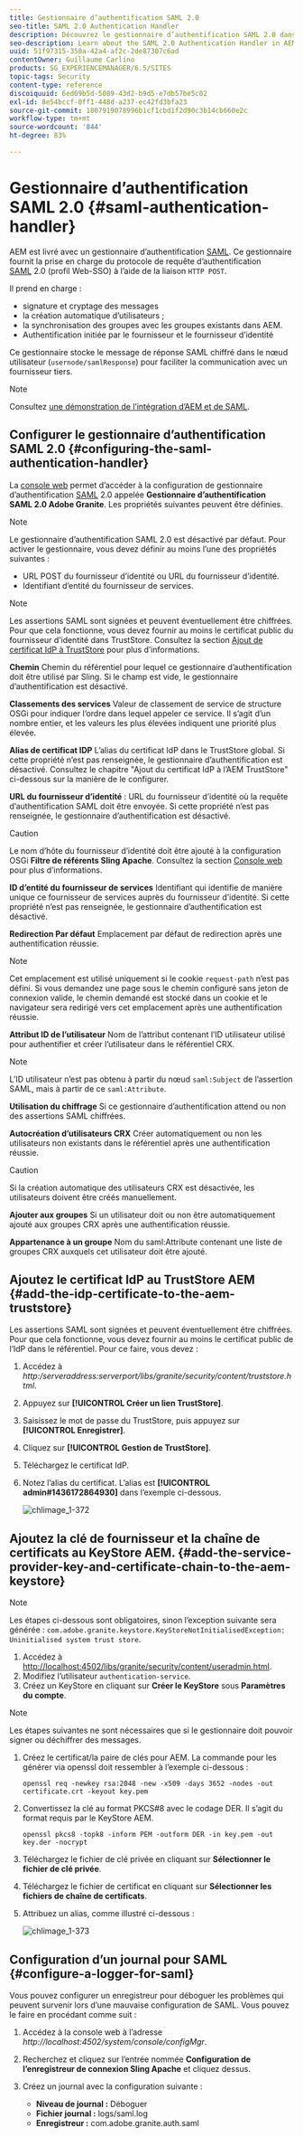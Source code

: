 ```yaml
---
title: Gestionnaire d’authentification SAML 2.0
seo-title: SAML 2.0 Authentication Handler
description: Découvrez le gestionnaire d’authentification SAML 2.0 dans AEM.
seo-description: Learn about the SAML 2.0 Authentication Handler in AEM.
uuid: 51f97315-350a-42a4-af2c-2de87307c6ad
contentOwner: Guillaume Carlino
products: SG_EXPERIENCEMANAGER/6.5/SITES
topic-tags: Security
content-type: reference
discoiquuid: 6ed09b5d-5089-43d2-b9d5-e7db57be5c02
exl-id: 8e54bccf-0ff1-448d-a237-ec42fd3bfa23
source-git-commit: 1807919078996b1cf1cbd1f2d90c3b14cb660e2c
workflow-type: tm+mt
source-wordcount: '844'
ht-degree: 83%

---
```


# Gestionnaire d’authentification SAML 2.0 {#saml-authentication-handler}

AEM est livré avec un gestionnaire d’authentification [SAML](https://saml.xml.org/saml-specifications). Ce gestionnaire fournit la prise en charge du protocole de requête d’authentification [SAML](https://saml.xml.org/saml-specifications) 2.0 (profil Web-SSO) à l’aide de la liaison `HTTP POST`.

Il prend en charge :

* signature et cryptage des messages
* la création automatique d’utilisateurs ;
* la synchronisation des groupes avec les groupes existants dans AEM.
* Authentification initiée par le fournisseur et le fournisseur d’identité

Ce gestionnaire stocke le message de réponse SAML chiffré dans le nœud utilisateur (`usernode/samlResponse`) pour faciliter la communication avec un fournisseur tiers.

>[!NOTE]
>
>Consultez [une démonstration de l’intégration d’AEM et de SAML](https://experienceleague.adobe.com/docs/experience-cloud-kcs/kbarticles/KA-17481.html?lang=fr).

## Configurer le gestionnaire d’authentification SAML 2.0 {#configuring-the-saml-authentication-handler}

La [console web](/help/sites-deploying/configuring-osgi.md) permet d’accéder à la configuration de gestionnaire d’authentification [SAML](https://saml.xml.org/saml-specifications) 2.0 appelée **Gestionnaire d’authentification SAML 2.0 Adobe Granite**. Les propriétés suivantes peuvent être définies.

>[!NOTE]
>
>Le gestionnaire d’authentification SAML 2.0 est désactivé par défaut. Pour activer le gestionnaire, vous devez définir au moins l’une des propriétés suivantes :
>
>* URL POST du fournisseur d’identité ou URL du fournisseur d’identité.
>* Identifiant d’entité du fournisseur de services.
>

>[!NOTE]
>
>Les assertions SAML sont signées et peuvent éventuellement être chiffrées. Pour que cela fonctionne, vous devez fournir au moins le certificat public du fournisseur d’identité dans TrustStore. Consultez la section [Ajout de certificat IdP à TrustStore](/help/sites-administering/saml-2-0-authenticationhandler.md#add-the-idp-certificate-to-the-aem-truststore) pour plus d’informations.

**Chemin** Chemin du référentiel pour lequel ce gestionnaire d’authentification doit être utilisé par Sling. Si le champ est vide, le gestionnaire d’authentification est désactivé.

**Classements des services** Valeur de classement de service de structure OSGi pour indiquer l’ordre dans lequel appeler ce service. Il s’agit d’un nombre entier, et les valeurs les plus élevées indiquent une priorité plus élevée.

**Alias de certificat IDP** L’alias du certificat IdP dans le TrustStore global. Si cette propriété n’est pas renseignée, le gestionnaire d’authentification est désactivé. Consultez le chapitre &quot;Ajout du certificat IdP à l’AEM TrustStore&quot; ci-dessous sur la manière de le configurer.

**URL du fournisseur d’identité** : URL du fournisseur d’identité où la requête d’authentification SAML doit être envoyée. Si cette propriété n’est pas renseignée, le gestionnaire d’authentification est désactivé.

>[!CAUTION]
>
>Le nom d’hôte du fournisseur d’identité doit être ajouté à la configuration OSGi **Filtre de référents Sling Apache**. Consultez la section [Console web](/help/sites-deploying/configuring-osgi.md) pour plus d’informations.

**ID d’entité du fournisseur de services** Identifiant qui identifie de manière unique ce fournisseur de services auprès du fournisseur d’identité. Si cette propriété n’est pas renseignée, le gestionnaire d’authentification est désactivé.

**Redirection Par défaut** Emplacement par défaut de redirection après une authentification réussie.

>[!NOTE]
>
>Cet emplacement est utilisé uniquement si le cookie `request-path` n’est pas défini. Si vous demandez une page sous le chemin configuré sans jeton de connexion valide, le chemin demandé est stocké dans un cookie
>et le navigateur sera redirigé vers cet emplacement après une authentification réussie.

**Attribut ID de l’utilisateur** Nom de l’attribut contenant l’ID utilisateur utilisé pour authentifier et créer l’utilisateur dans le référentiel CRX.

>[!NOTE]
>
>L’ID utilisateur n’est pas obtenu à partir du nœud `saml:Subject` de l’assertion SAML, mais à partir de ce `saml:Attribute`.

**Utilisation du chiffrage** Si ce gestionnaire d’authentification attend ou non des assertions SAML chiffrées.

**Autocréation d’utilisateurs CRX** Créer automatiquement ou non les utilisateurs non existants dans le référentiel après une authentification réussie.

>[!CAUTION]
>
>Si la création automatique des utilisateurs CRX est désactivée, les utilisateurs doivent être créés manuellement.

**Ajouter aux groupes** Si un utilisateur doit ou non être automatiquement ajouté aux groupes CRX après une authentification réussie.

**Appartenance à un groupe** Nom du saml:Attribute contenant une liste de groupes CRX auxquels cet utilisateur doit être ajouté.

## Ajoutez le certificat IdP au TrustStore AEM {#add-the-idp-certificate-to-the-aem-truststore}

Les assertions SAML sont signées et peuvent éventuellement être chiffrées. Pour que cela fonctionne, vous devez fournir au moins le certificat public de l’IdP dans le référentiel. Pour ce faire, vous devez :

1. Accédez à *http:/serveraddress:serverport/libs/granite/security/content/truststore.html*.
1. Appuyez sur **[!UICONTROL Créer un lien TrustStore]**.
1. Saisissez le mot de passe du TrustStore, puis appuyez sur **[!UICONTROL Enregistrer]**.
1. Cliquez sur **[!UICONTROL Gestion de TrustStore]**.
1. Téléchargez le certificat IdP.
1. Notez l’alias du certificat. L’alias est **[!UICONTROL admin#1436172864930]** dans l’exemple ci-dessous.

   ![chlimage_1-372](assets/chlimage_1-372.png)

## Ajoutez la clé de fournisseur et la chaîne de certificats au KeyStore AEM. {#add-the-service-provider-key-and-certificate-chain-to-the-aem-keystore}

>[!NOTE]
>
>Les étapes ci-dessous sont obligatoires, sinon l’exception suivante sera générée : `com.adobe.granite.keystore.KeyStoreNotInitialisedException: Uninitialised system trust store`.

1. Accédez à [http://localhost:4502/libs/granite/security/content/useradmin.html](http://localhost:4502/libs/granite/security/content/useradmin.html).
1. Modifiez l’utilisateur `authentication-service`.
1. Créez un KeyStore en cliquant sur **Créer le KeyStore** sous **Paramètres du compte**.

>[!NOTE]
>
>Les étapes suivantes ne sont nécessaires que si le gestionnaire doit pouvoir signer ou déchiffrer des messages.

1. Créez le certificat/la paire de clés pour AEM. La commande pour les générer via openssl doit ressembler à l’exemple ci-dessous :

   `openssl req -newkey rsa:2048 -new -x509 -days 3652 -nodes -out certificate.crt -keyout key.pem`

1. Convertissez la clé au format PKCS#8 avec le codage DER. Il s’agit du format requis par le KeyStore AEM.

   `openssl pkcs8 -topk8 -inform PEM -outform DER -in key.pem -out key.der -nocrypt`

1. Téléchargez le fichier de clé privée en cliquant sur **Sélectionner le fichier de clé privée**.
1. Téléchargez le fichier de certificat en cliquant sur **Sélectionner les fichiers de chaîne de certificats**.
1. Attribuez un alias, comme illustré ci-dessous :

   ![chlimage_1-373](assets/chlimage_1-373.png)

## Configuration d’un journal pour SAML {#configure-a-logger-for-saml}

Vous pouvez configurer un enregistreur pour déboguer les problèmes qui peuvent survenir lors d’une mauvaise configuration de SAML. Vous pouvez le faire en procédant comme suit :

1. Accédez à la console web à l’adresse *http://localhost:4502/system/console/configMgr*.
1. Recherchez et cliquez sur l’entrée nommée **Configuration de l’enregistreur de connexion Sling Apache** et cliquez dessus.
1. Créez un journal avec la configuration suivante :

   * **Niveau de journal :** Déboguer
   * **Fichier journal :** logs/saml.log
   * **Enregistreur :** com.adobe.granite.auth.saml
